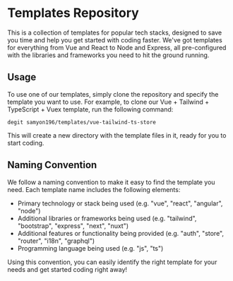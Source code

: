 # Templates Repository

This is a collection of templates for popular tech stacks, designed to save you time and help you get started with coding faster. We've got templates for everything from Vue and React to Node and Express, all pre-configured with the libraries and frameworks you need to hit the ground running.

## Usage

To use one of our templates, simply clone the repository and specify the template you want to use. For example, to clone our Vue + Tailwind + TypeScript + Vuex template, run the following command:

`degit samyon196/templates/vue-tailwind-ts-store`


This will create a new directory with the template files in it, ready for you to start coding.

## Naming Convention

We follow a naming convention to make it easy to find the template you need. Each template name includes the following elements:

- Primary technology or stack being used (e.g. "vue", "react", "angular", "node")
- Additional libraries or frameworks being used (e.g. "tailwind", "bootstrap", "express", "next", "nuxt")
- Additional features or functionality being provided (e.g. "auth", "store", "router", "i18n", "graphql")
- Programming language being used (e.g. "js", "ts")

Using this convention, you can easily identify the right template for your needs and get started coding right away!
